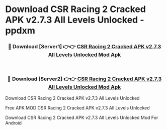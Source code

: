 # Download CSR Racing 2 Cracked APK v2.7.3 All Levels Unlocked - ppdxm



<div align="center">
<h3>🔴 Download [Server1] 👉👉 <a href="https://momento.my/?title=CSR_Racing_2_Cracked_APK_v2.7.3_All_Levels_Unlocked">CSR Racing 2 Cracked APK v2.7.3 All Levels Unlocked Mod Apk</a></h3><br>

<h3>🔴 Download [Server2] 👉👉 <a href="https://momento.my/?title=CSR_Racing_2_Cracked_APK_v2.7.3_All_Levels_Unlocked">CSR Racing 2 Cracked APK v2.7.3 All Levels Unlocked Mod Apk</a></h3>
</div>



Download CSR Racing 2 Cracked APK v2.7.3 All Levels Unlocked 

Free APK MOD CSR Racing 2 Cracked APK v2.7.3 All Levels Unlocked 

Download CSR Racing 2 Cracked APK v2.7.3 All Levels Unlocked Mod For Android
